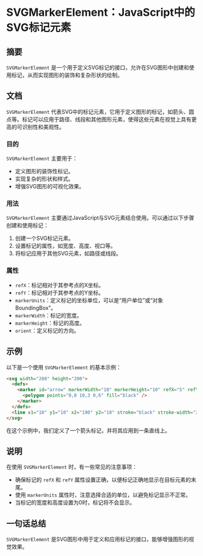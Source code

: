 <!--
Meta Description: # SVGMarkerElement：JavaScript中的SVG标记元素 ## 摘要 `SVGMarkerElement` 是一个用于定义SVG标记的接口，允许在SVG图形中创建和使用标记，从而实现图形的装饰和复杂形状的绘制。 ## 文档 `SVGMarkerElement` 代表SVG中的标记...
Meta Keywords: svgmarkerelement, refx, refy, marker, markerunits
-->

# SVGMarkerElement：JavaScript中的SVG标记元素

## 摘要
`SVGMarkerElement` 是一个用于定义SVG标记的接口，允许在SVG图形中创建和使用标记，从而实现图形的装饰和复杂形状的绘制。

## 文档
`SVGMarkerElement` 代表SVG中的标记元素，它用于定义图形的标记，如箭头、圆点等。标记可以应用于路径、线段和其他图形元素，使得这些元素在视觉上具有更高的可识别性和美观性。

### 目的
`SVGMarkerElement` 主要用于：
- 定义图形的装饰性标记。
- 实现复杂的形状和样式。
- 增强SVG图形的可视化效果。

### 用法
`SVGMarkerElement` 主要通过JavaScript与SVG元素结合使用。可以通过以下步骤创建和使用标记：

1. 创建一个SVG标记元素。
2. 设置标记的属性，如宽度、高度、视口等。
3. 将标记应用于其他SVG元素，如路径或线段。

### 属性
- `refX`：标记相对于其参考点的X坐标。
- `refY`：标记相对于其参考点的Y坐标。
- `markerUnits`：定义标记的坐标单位，可以是“用户单位”或“对象BoundingBox”。
- `markerWidth`：标记的宽度。
- `markerHeight`：标记的高度。
- `orient`：定义标记的方向。

## 示例
以下是一个使用 `SVGMarkerElement` 的基本示例：

```html
<svg width="200" height="200">
  <defs>
    <marker id="arrow" markerWidth="10" markerHeight="10" refX="5" refY="3" orient="auto">
      <polygon points="0,0 10,3 0,6" fill="black" />
    </marker>
  </defs>
  <line x1="10" y1="10" x2="190" y2="10" stroke="black" stroke-width="2" marker-end="url(#arrow)" />
</svg>
```

在这个示例中，我们定义了一个箭头标记，并将其应用到一条直线上。

## 说明
在使用 `SVGMarkerElement` 时，有一些常见的注意事项：
- 确保标记的 `refX` 和 `refY` 属性设置正确，以便标记正确地显示在目标元素的末尾。
- 使用 `markerUnits` 属性时，注意选择合适的单位，以避免标记显示不正常。
- 当标记的宽度和高度设置为0时，标记将不会显示。

## 一句话总结
`SVGMarkerElement` 是SVG图形中用于定义和应用标记的接口，能够增强图形的视觉效果。